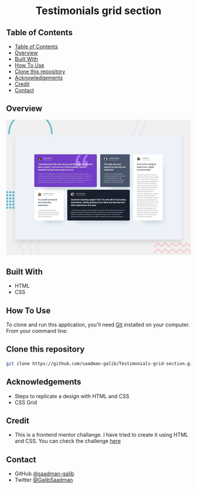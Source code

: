 <h1 align="center">Testimonials grid section</h1>

## Table of Contents

- [Table of Contents](#table-of-contents)
- [Overview](#overview)
- [Built With](#built-with)
- [How To Use](#how-to-use)
- [Clone this repository](#clone-this-repository)
- [Acknowledgements](#acknowledgements)
- [Credit](#credit)
- [Contact](#contact)

## Overview

![screenshot](./assets/README.jpg)

## Built With

-   HTML
-   CSS

## How To Use

To clone and run this application, you'll need [Git](https://git-scm.com) installed on your computer. From your command line:

## Clone this repository

```bash
git clone https://github.com/saadman-galib/Testimonials-grid-section.git
```

## Acknowledgements

-   Steps to replicate a design with HTML and CSS
-   CSS Grid

## Credit

-   This is a frontend mentor challange. I have tried to create it using HTML and CSS. You can check the challenge [here](https://www.frontendmentor.io/challenges/testimonials-grid-section-Nnw6J7Un7)

## Contact

-   GitHub [@saadman-galib](https://www.github.com/saadman-galib)
-   Twitter [@GalibSaadman](https://www.twitter.com/GalibSaadman)